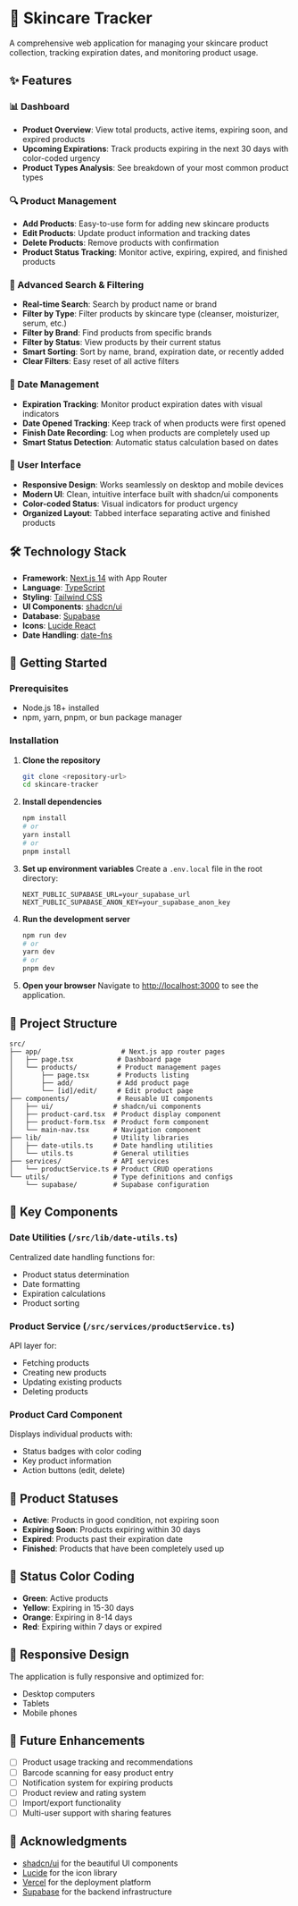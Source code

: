# 🧴 Skincare Tracker

A comprehensive web application for managing your skincare product collection, tracking expiration dates, and monitoring product usage.

## ✨ Features

### 📊 Dashboard
- **Product Overview**: View total products, active items, expiring soon, and expired products
- **Upcoming Expirations**: Track products expiring in the next 30 days with color-coded urgency
- **Product Types Analysis**: See breakdown of your most common product types

### 🔍 Product Management
- **Add Products**: Easy-to-use form for adding new skincare products
- **Edit Products**: Update product information and tracking dates
- **Delete Products**: Remove products with confirmation
- **Product Status Tracking**: Monitor active, expiring, expired, and finished products

### 🔎 Advanced Search & Filtering
- **Real-time Search**: Search by product name or brand
- **Filter by Type**: Filter products by skincare type (cleanser, moisturizer, serum, etc.)
- **Filter by Brand**: Find products from specific brands
- **Filter by Status**: View products by their current status
- **Smart Sorting**: Sort by name, brand, expiration date, or recently added
- **Clear Filters**: Easy reset of all active filters

### 📅 Date Management
- **Expiration Tracking**: Monitor product expiration dates with visual indicators
- **Date Opened Tracking**: Keep track of when products were first opened
- **Finish Date Recording**: Log when products are completely used up
- **Smart Status Detection**: Automatic status calculation based on dates

### 🎨 User Interface
- **Responsive Design**: Works seamlessly on desktop and mobile devices
- **Modern UI**: Clean, intuitive interface built with shadcn/ui components
- **Color-coded Status**: Visual indicators for product urgency
- **Organized Layout**: Tabbed interface separating active and finished products

## 🛠️ Technology Stack

- **Framework**: [Next.js 14](https://nextjs.org/) with App Router
- **Language**: [TypeScript](https://www.typescriptlang.org/)
- **Styling**: [Tailwind CSS](https://tailwindcss.com/)
- **UI Components**: [shadcn/ui](https://ui.shadcn.com/)
- **Database**: [Supabase](https://supabase.com/)
- **Icons**: [Lucide React](https://lucide.dev/)
- **Date Handling**: [date-fns](https://date-fns.org/)

## 🚀 Getting Started

### Prerequisites
- Node.js 18+ installed
- npm, yarn, pnpm, or bun package manager

### Installation

1. **Clone the repository**
   ```bash
   git clone <repository-url>
   cd skincare-tracker
   ```

2. **Install dependencies**
   ```bash
   npm install
   # or
   yarn install
   # or
   pnpm install
   ```

3. **Set up environment variables**
   Create a `.env.local` file in the root directory:
   ```env
   NEXT_PUBLIC_SUPABASE_URL=your_supabase_url
   NEXT_PUBLIC_SUPABASE_ANON_KEY=your_supabase_anon_key
   ```

4. **Run the development server**
   ```bash
   npm run dev
   # or
   yarn dev
   # or
   pnpm dev
   ```

5. **Open your browser**
   Navigate to [http://localhost:3000](http://localhost:3000) to see the application.

## 📁 Project Structure

```
src/
├── app/                    # Next.js app router pages
│   ├── page.tsx           # Dashboard page
│   └── products/          # Product management pages
│       ├── page.tsx       # Products listing
│       ├── add/           # Add product page
│       └── [id]/edit/     # Edit product page
├── components/            # Reusable UI components
│   ├── ui/               # shadcn/ui components
│   ├── product-card.tsx  # Product display component
│   ├── product-form.tsx  # Product form component
│   └── main-nav.tsx      # Navigation component
├── lib/                  # Utility libraries
│   ├── date-utils.ts     # Date handling utilities
│   └── utils.ts          # General utilities
├── services/             # API services
│   └── productService.ts # Product CRUD operations
└── utils/                # Type definitions and configs
    └── supabase/         # Supabase configuration
```

## 🔧 Key Components

### Date Utilities (`/src/lib/date-utils.ts`)
Centralized date handling functions for:
- Product status determination
- Date formatting
- Expiration calculations
- Product sorting

### Product Service (`/src/services/productService.ts`)
API layer for:
- Fetching products
- Creating new products
- Updating existing products
- Deleting products

### Product Card Component
Displays individual products with:
- Status badges with color coding
- Key product information
- Action buttons (edit, delete)

## 🎯 Product Statuses

- **Active**: Products in good condition, not expiring soon
- **Expiring Soon**: Products expiring within 30 days
- **Expired**: Products past their expiration date
- **Finished**: Products that have been completely used up

## 🎨 Status Color Coding

- **Green**: Active products
- **Yellow**: Expiring in 15-30 days
- **Orange**: Expiring in 8-14 days
- **Red**: Expiring within 7 days or expired

## 📱 Responsive Design

The application is fully responsive and optimized for:
- Desktop computers
- Tablets
- Mobile phones

## 🔮 Future Enhancements

- [ ] Product usage tracking and recommendations
- [ ] Barcode scanning for easy product entry
- [ ] Notification system for expiring products
- [ ] Product review and rating system
- [ ] Import/export functionality
- [ ] Multi-user support with sharing features

<!-- ## 🤝 Contributing

1. Fork the repository
2. Create your feature branch (`git checkout -b feature/amazing-feature`)
3. Commit your changes (`git commit -m 'Add some amazing feature'`)
4. Push to the branch (`git push origin feature/amazing-feature`)
5. Open a Pull Request -->

## 🙏 Acknowledgments

- [shadcn/ui](https://ui.shadcn.com/) for the beautiful UI components
- [Lucide](https://lucide.dev/) for the icon library
- [Vercel](https://vercel.com/) for the deployment platform
- [Supabase](https://supabase.com/) for the backend infrastructure